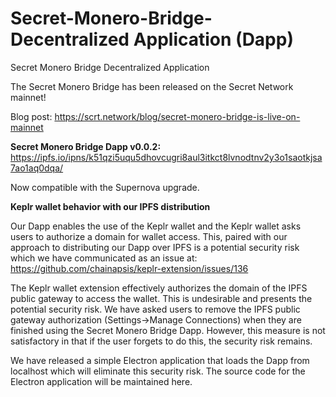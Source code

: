 # Secret-Monero-Bridge-Decentralized Application (Dapp)
Secret Monero Bridge Decentralized Application

The Secret Monero Bridge has been released on the Secret Network mainnet!

Blog post: https://scrt.network/blog/secret-monero-bridge-is-live-on-mainnet


**Secret Monero Bridge Dapp v0.0.2:** https://ipfs.io/ipns/k51qzi5uqu5dhovcugri8aul3itkct8lvnodtnv2y3o1saotkjsa7ao1aq0dqa/

Now compatible with the Supernova upgrade.


**Keplr wallet behavior with our IPFS distribution**

Our Dapp enables the use of the Keplr wallet and the Keplr wallet asks users to authorize a domain for wallet access. This, paired with our approach to distributing our Dapp over IPFS is a potential security risk which we have communicated as an issue at: https://github.com/chainapsis/keplr-extension/issues/136

The Keplr wallet extension effectively authorizes the domain of the IPFS public gateway to access the wallet. This is undesirable and presents the potential security risk. We have asked users to remove the IPFS public gateway authorization (Settings->Manage Connections) when they are finished using the Secret Monero Bridge Dapp. However, this measure is not satisfactory in that if the user forgets to do this, the security risk remains.

We have released a simple Electron application that loads the Dapp from localhost which will eliminate this security risk. The source code for the Electron application will be maintained here. 
